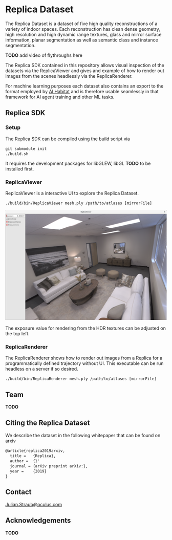 # Replica Dataset

The Replica Dataset is a dataset of five high quality reconstructions of a
variety of indoor spaces. Each reconstruction has clean dense geometry, high
resolution and high dynamic range textures, glass and mirror surface
information, planar segmentation as well as
semantic class and instance segmentation.

**TODO** add video of flythroughs here

The Replica SDK contained in this repository allows visual inspection of the
datasets via the ReplicaViewer and gives and example of how to render out images
from the scenes headlessly via the ReplicaRenderer. 

For machine learning purposes each dataset also contains an export to the format
employed by [AI Habitat](https://www.aihabitat.org/) and is therefore usable
seamlessly in that framework for AI agent training and other ML tasks.

## Replica SDK

### Setup
The Replica SDK can be compiled using the build script via
```
git submodule init
./build.sh
```
It requires the development packages for libGLEW, libGL **TODO** to be
installed first.

### ReplicaViewer

ReplicaViewer is a interactive UI to explore the Replica Dataset. 

```
./build/bin/ReplicaViewer mesh.ply /path/to/atlases [mirrorFile]
```

![ReplicaViewer](./assets/ReplicaViewer.png)

The exposure value for rendering from the HDR textures can be adjusted on the
top left. 

### ReplicaRenderer

The ReplicaRenderer shows how to render out images from a Replica for a
programmatically defined trajectory without UI. This executable can be run
headless on a server if so desired. 

```
./build/bin/ReplicaRenderer mesh.ply /path/to/atlases [mirrorFile]
```

## Team 

**TODO**

## Citing the Replica Dataset

We describe the dataset in the following whitepaper that can be found on arxiv 

```
@article{replica2019arxiv,
  title =   {Replica},
  author =  {}'
  journal = {arXiv preprint arXiv:},
  year =    {2019}
}
```

## Contact

[Julian.Straub@oculus.com](Julian.Straub@oculus.com)

## Acknowledgements

**TODO**


